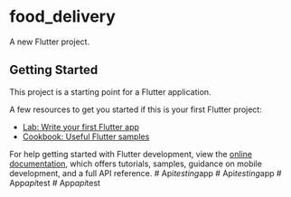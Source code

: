 # food_delivery

A new Flutter project.

## Getting Started

This project is a starting point for a Flutter application.

A few resources to get you started if this is your first Flutter project:

- [Lab: Write your first Flutter app](https://docs.flutter.dev/get-started/codelab)
- [Cookbook: Useful Flutter samples](https://docs.flutter.dev/cookbook)

For help getting started with Flutter development, view the
[online documentation](https://docs.flutter.dev/), which offers tutorials,
samples, guidance on mobile development, and a full API reference.
#   A p i _ t e s t i n g _ a p p  
 #   A p i _ t e s t i n g _ a p p  
 #   A p p _ a p i _ t e s t  
 #   A p p _ a p i _ t e s t  
 